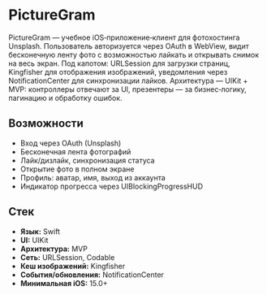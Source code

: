 # PictureGram

PictureGram — учебное iOS‑приложение‑клиент для фотохостинга Unsplash. Пользователь авторизуется через OAuth в WebView, видит бесконечную ленту фото с возможностью лайкать и открывать снимок на весь экран. Под капотом: URLSession для загрузки страниц, Kingfisher для отображения изображений, уведомления через NotificationCenter для синхронизации лайков. Архитектура — UIKit + MVP: контроллеры отвечают за UI, презентеры — за бизнес‑логику, пагинацию и обработку ошибок.

## Возможности
- Вход через OAuth (Unsplash)
- Бесконечная лента фотографий
- Лайк/дизлайк, синхронизация статуса
- Открытие фото в полном экране
- Профиль: аватар, имя, выход из аккаунта
- Индикатор прогресса через UIBlockingProgressHUD

## Стек
- **Язык:** Swift
- **UI:** UIKit
- **Архитектура:** MVP
- **Сеть:** URLSession, Codable
- **Кеш изображений:** Kingfisher
- **События/обновления:** NotificationCenter
- **Минимальная iOS:** 15.0+
